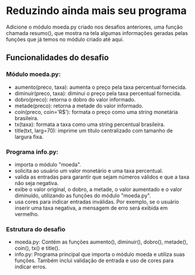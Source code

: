 # Reduzindo ainda mais seu programa
Adicione o módulo moeda.py criado nos desafios anteriores, uma função chamada resumo(), que mostra na tela algumas informações geradas pelas funções que já temos no módulo criado até aqui.

## Funcionalidades do desafio
### Módulo moeda.py:
- aumento(preco, taxa): aumenta o preço pela taxa percentual fornecida.
- diminuir(preco, taxa): diminui o preço pela taxa percentual fornecida.
- dobro(preco): retorna o dobro do valor informado.
- metade(preco): retorna a metade do valor informado.
- coin(preco, coin='R$'): formata o preço como uma string monetária brasileira.
- tx(taxa): formata a taxa como uma string percentual brasileira.
- title(txt, larg=70): imprime um título centralizado com tamanho de largura fixa.

### Programa info.py:
- importa o módulo "moeda".
- solicita ao usuário um valor monetário e uma taxa percentual.
- valida as entradas para garantir que sejam números válidos e que a taxa não seja negativa.
- exibe o valor original, o dobro, a metade, o valor aumentado e o valor diminuído, utilizando as funções do módulo "moeda.py".
- usa cores para indicar entradas inválidas. Por exemplo, se o usuário inserir uma taxa negativa, a mensagem de erro será exibida em vermelho.

### Estrutura do desafio
- moeda.py: Contém as funções aumento(), diminuir(), dobro(), metade(), coin(), tx() e title().
- info.py: Programa principal que importa o módulo moeda e utiliza suas funções. Também inclui validação de entrada e uso de cores para indicar erros.
